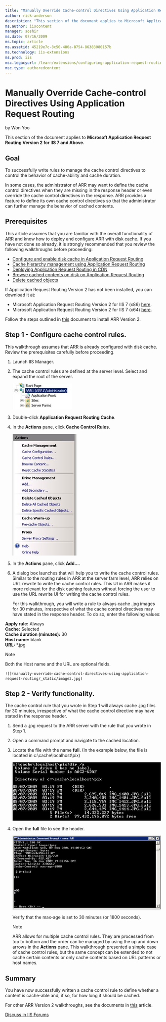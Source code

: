 ```yaml
---
title: "Manually Override Cache-control Directives Using Application Request Routing | Microsoft Docs"
author: rick-anderson
description: "This section of the document applies to Microsoft Application Request Routing Version 2 for IIS 7 and Above. Goal To successfully write rules to manage the c..."
ms.author: iiscontent
manager: soshir
ms.date: 07/16/2009
ms.topic: article
ms.assetid: 45219e7c-8c50-480a-8754-86383080157b
ms.technology: iis-extensions
ms.prod: iis
msc.legacyurl: /learn/extensions/configuring-application-request-routing-arr/manually-override-cache-control-directives-using-application-request-routing
msc.type: authoredcontent
---
```

Manually Override Cache-control Directives Using Application Request Routing
====================
by Won Yoo

This section of the document applies to **Microsoft Application Request Routing Version 2 for IIS 7 and Above.**

## Goal

To successfully write rules to manage the cache control directives to control the behavior of cache-ability and cache duration.

In some cases, the administrator of ARR may want to define the cache control directives when they are missing in the response header or even override the cache control directives in the response. ARR provides a feature to define its own cache control directives so that the administrator can further manage the behavior of cached contents.

## Prerequisites

This article assumes that you are familiar with the overall functionality of ARR and know how to deploy and configure ARR with disk cache. If you have not done so already, it is strongly recommended that you review the following walkthroughs before proceeding:

- [Configure and enable disk cache in Application Request Routing](configure-and-enable-disk-cache-in-application-request-routing.md)
- [Cache hierarchy management using Application Request Routing](cache-hierarchy-management-using-application-request-routing.md)
- [Deploying Application Request Routing in CDN](../installing-application-request-routing-arr/deploying-application-request-routing-in-cdn.md)
- [Browse cached contents on disk on Application Request Routing](browse-cached-contents-on-disk-on-application-request-routing.md)
- [Delete cached objects](delete-cached-objects.md)

If Application Request Routing Version 2 has not been installed, you can download it at:

- Microsoft Application Request Routing Version 2 for IIS 7 (x86) [here](https://download.microsoft.com/download/4/D/F/4DFDA851-515F-474E-BA7A-5802B3C95101/ARRv2_setup_x86.EXE).
- Microsoft Application Request Routing Version 2 for IIS 7 (x64) [here](https://download.microsoft.com/download/3/4/1/3415F3F9-5698-44FE-A072-D4AF09728390/ARRv2_setup_x64.EXE).

Follow the steps outlined in [this](../installing-application-request-routing-arr/install-application-request-routing-version-2.md) document to install ARR Version 2.

## Step 1 - Configure cache control rules.

This walkthrough assumes that ARR is already configured with disk cache. Review the prerequisites carefully before proceeding.

1. Launch IIS Manager.
2. The cache control rules are defined at the server level. Select and expand the root of the server.

    ![](manually-override-cache-control-directives-using-application-request-routing/_static/image1.jpg)
3. Double-click **Application Request Routing Cache**.
4. In the **Actions** pane, click **Cache Control Rules**.

    ![](manually-override-cache-control-directives-using-application-request-routing/_static/image2.jpg)
5. In the **Actions** pane, click **Add...**.
6. A dialog box launches that will help you to write the cache control rules. Similar to the routing rules in ARR at the server farm level, ARR relies on URL rewrite to write the cache control rules. This UI in ARR makes it more relevant for the disk caching features without forcing the user to use the URL rewrite UI for writing the cache control rules. 

    For this walkthrough, you will write a rule to always cache .jpg images for 30 minutes, irrespective of what the cache control directives may have stated in the response header. To do so, enter the following values:  
  
**Apply rule:** Always  
**Cache:** Selected  
**Cache duration (minutes):** 30  
**Host name:** blank  
**URL:** \*.jpg   
  
> [!NOTE]
> Both the Host name and the URL are optional fields.

    ![](manually-override-cache-control-directives-using-application-request-routing/_static/image3.jpg)

## Step 2 - Verify functionality.

The cache control rule that you wrote in Step 1 will always cache .jpg files for 30 minutes, irrespective of what the cache control directive may have stated in the response header.

1. Send a .jpg request to the ARR server with the rule that you wrote in Step 1.
2. Open a command prompt and navigate to the cached location.
3. Locate the file with the name **full**. (In the example below, the file is located in c:\cache\localhost\pix\)

    ![](manually-override-cache-control-directives-using-application-request-routing/_static/image4.jpg)
4. Open the **full** file to see the header.

    ![](manually-override-cache-control-directives-using-application-request-routing/_static/image5.jpg)

    Verify that the max-age is set to 30 minutes (or 1800 seconds).

    > [!NOTE]
    > ARR allows for multiple cache control rules. They are processed from top to bottom and the order can be managed by using the up and down arrows in the **Actions** pane. This walkthrough presented a simple case of cache control rules, but the same concept can be extended to not cache certain contents or only cache contents based on URL patterns or host names.

## Summary

You have now successfully written a cache control rule to define whether a content is cache-able and, if so, for how long it should be cached.

For other ARR Version 2 walkthroughs, see the documents in [this](../planning-for-arr/application-request-routing-version-2-overview.md) article.
  
  
[Discuss in IIS Forums](https://forums.iis.net/1154.aspx)